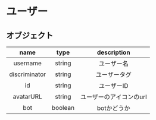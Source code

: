 # ユーザー

## オブジェクト

| name          | type    | description         |
| :--:          | :--:    | :--:                |
| username      | string  | ユーザー名            |
| discriminator | string  | ユーザータグ           |
| id            | string  | ユーザーID            |
| avatarURL     | string  | ユーザーのアイコンのurl |
| bot           | boolean | botかどうか           |
